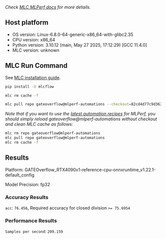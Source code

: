 *Check [MLC MLPerf docs](https://docs.mlcommons.org/inference) for more details.*

## Host platform

* OS version: Linux-6.8.0-64-generic-x86_64-with-glibc2.35
* CPU version: x86_64
* Python version: 3.10.12 (main, May 27 2025, 17:12:29) [GCC 11.4.0]
* MLC version: unknown

## MLC Run Command

See [MLC installation guide](https://docs.mlcommons.org/inference/install/).

```bash
pip install -U mlcflow

mlc rm cache -f

mlc pull repo gateoverflow@mlperf-automations --checkout=82cd4d77c9d362e147c0867afeeb660423290ebe


```
*Note that if you want to use the [latest automation recipes](https://docs.mlcommons.org/inference) for MLPerf,
 you should simply reload gateoverflow@mlperf-automations without checkout and clean MLC cache as follows:*

```bash
mlc rm repo gateoverflow@mlperf-automations
mlc pull repo gateoverflow@mlperf-automations
mlc rm cache -f

```

## Results

Platform: GATEOverflow_RTX4090x1-reference-cpu-onnxruntime_v1.22.1-default_config

Model Precision: fp32

### Accuracy Results 
`acc`: `76.456`, Required accuracy for closed division `>= 75.6954`

### Performance Results 
`Samples per second`: `209.159`
